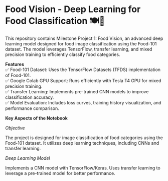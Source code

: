# Food Vision - Deep Learning for Food Classification 🍽️🥘

This repository contains Milestone Project 1: Food Vision, an advanced deep learning model designed for food image classification using the Food-101 dataset. 
The model leverages TensorFlow, transfer learning, and mixed precision training to efficiently classify food categories.

**Features <br />**
✅ Food-101 Dataset: Uses the TensorFlow Datasets (TFDS) implementation of Food-101.<br />
✅ Google Colab GPU Support: Runs efficiently with Tesla T4 GPU for mixed precision training.<br />
✅ Transfer Learning: Implements pre-trained CNN models to improve classification accuracy.<br />
✅ Model Evaluation: Includes loss curves, training history visualization, and performance comparison.<br />

**Key Aspects of the Notebook**

*Objective*

The project is designed for image classification of food categories using the Food-101 dataset.
It utilizes deep learning techniques, including CNNs and transfer learning.

*Deep Learning Model*

Implements a CNN model with TensorFlow/Keras.
Uses transfer learning to leverage a pre-trained model for better performance.
